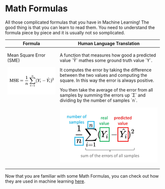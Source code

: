 # Math Formulas

All those complicated formulas that you have in Machine Learning! The good thing is that you can learn to read them. You need to understand the formula piece by piece and it is usually not so somplicated.

<table>
<thead>
<tr>
<th>Formula</th>
<th>Human Language Translation</th>
</tr>
</thead>
<tbody>
<tr>
<td valign="top">
    <p>Mean Square Error (SME)</p>
    <p><img width="400px" src="images/mse_formula.png"></p>
</td>
<td>
    <p>A function that measures how good a predicted value `Ŷ` mathes some ground truth value `Y`.</p>
    <p>It computes the error by taking the difference between the two values and computing the square. In this way the error is always positive.</p>
    <p>You then take the average of the error from all samples by summing the errors up `Σ` and dividing by the number of samples `n`.</p>
    <p><img width="400px" src="images/mse_details.png"></p>
</td>
</tr>
</tbody>
</table>

Now that you are familiar with some Math Formulas, you can check out how they are used in machine learning [here](machine-learning-terms.md).
